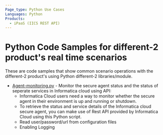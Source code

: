 ```yaml
---
Page_type: Python Use Cases
Languages: Python
Products:
  - iPaaS (IICS REST API) 
---
```


# Python Code Samples for different-2 product's real time scenarios

These are code samples that show common scenario operations with the different-2 product's using Python different-2 libraries/module. 

- [Agent-monitoring.py](./iics_secure_agent_monitoring/Agent-monitoring.py) - Monitor the secure agent status and the status of seperate services in Informatica cloud using API:
    - Informatica Cloud users need a way to monitor whether the secure agent in their environment is up and running or shutdown.
	- To retrieve the status and service details of the Informatica cloud secure agent, you can make use of Rest API provided by Informatica Cloud using this Python script.
    - Read user/password/url from configuration files
    - Enabling Logging
